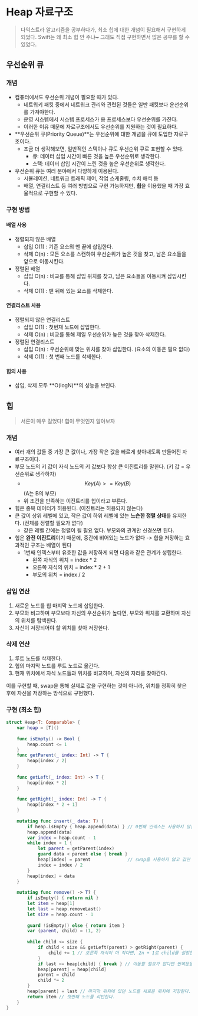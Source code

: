 # Heap 자료구조

> 다익스트라 알고리즘을 공부하다가, 최소 힙에 대한 개념이 필요해서 구현하게 되었다. Swift는 왜 최소 힙 안 주냐~~\~~~ 그래도 직접 구현하면서 많은 공부를 할 수 있었다.

## 우선순위 큐

### 개념

* 컴퓨터에서도 우선순위 개념이 필요할 때가 있다.
  * 네트워키 패킷 중에서 네트워크 관리와 관련된 것들은 일반 패킷보다 운선순위를 가져야한다.
  * 운영 시스템에서 시스템 프로세스가 용 프로세스보다 우선순위를 가진다.
  * 이러한 이유 때문에 자료구조에서도 우선순위를 지원하는 것이 필요하다.
* **우선순위 큐(Priority Queue)**는 우선순위에 대한 개념을 큐에 도입한 자료구조이다.
  * 조금 더 생각해보면, 일반적인 스택이나 큐도 우선순위 큐로 표현할 수 있다.
    * 큐: 데이터 삽입 시간이 빠른 것을 높은 우선순위로 생각한다.
    * 스택: 데이터 삽입 시간이 느린 것을 높은 우선순위로 생각한다.
* 우선순위 큐는 여러 분야에서 다양하게 이용된다.
  * 시뮬레이션, 네트워크 트래픽 제어, 작업 스케줄링, 수치 해석 등
  * 배열, 연결리스트 등 여러 방법으로 구현 가능하지만, **힙**을 이용했을 때 가장 효율적으로 구현할 수 있다.



### 구현 방법

#### 배열 사용

* 정렬되지 않은 배열
  * 삽입 O(1) : 기존 요소의 맨 끝에 삽입한다.&#x20;
  * 삭제 O(n) : 모든 요소를 스캔하여 우선순위가 높은 것을 찾고, 남은 요소들을 앞으로 이동시킨다.
* 정렬된 배열&#x20;
  * 삽입 O(n) : 비교를 통해 삽입 위치를 찾고, 남은 요소들을 이동시켜 삽입시킨다.
  * 삭제 O(1) : 맨 뒤에 있는 요소를 삭제한다.

#### 연결리스트 사용

* 정렬되지 않은 연결리스트
  * 삽입 O(1) : 첫번재 노드에 삽입한다.
  * 삭제 O(n) : 비교를 통해 제일 우선순위가 높은 것을 찾아 삭제한다.
* 정렬된 연결리스트
  * 삽입 O(n) : 우선순위에 맞는 위치를 찾아 삽입한다. (요소의 이동은 필요 없다)
  * 삭제 O(1) :  첫 번째 노드를 삭제한다.

#### 힙의 사용

* 삽입, 삭제 모두 **O(logN)**의 성능을 보인다.



## 힙

> 서론이 매우 길었다! 힙이 무엇인지 알아보자

### 개념

* 여러 개의 값들 중 가장 큰 값이나, 가장 작은 값을 빠르게 찾아내도록 만들어진 자료구조이다.
* 부모 노드의 키 값이 자식 노드의 키 값보다 항상 큰 이진트리를 말한다. (키 값 = 우선순위로 생각하자)
  * $$Key(A) >= Key(B)$$ (A는 B의 부모)
  * 위 조건을 만족하는 이진트리를 힙이라고 부른다.
* 힙은 중복 데이터가 허용된다. (이진트리는 허용되지 않는다)
* 큰 값이 상위 레벨에 있고, 작은 값이 하위 레벨에 있는 **느슨한 정렬 상태**를 유지한다. (전체를 정렬할 필요가 없다)
  * 같은 레벨 간에는 정렬이 될 필요 없다. 부모와의 관계만 신경쓰면 된다.
* 힙은 **완전 이진트리**이기 때문에, 중간에 비어있는 노드가 없다 -> 힙을 저장하는 효과적인 구조는 배열이 된다
  * 1번째 인덱스부터 유효한 값을 저장하게 되면 다음과 같은 관계가 성립한다.
    * 왼쪽 자식의 위치 = index \* 2
    * 오른쪽 자식의 위치 = index \* 2 + 1
    * 부모의 위치 = index / 2

### 삽입 연산

1. 새로운 노드를 힙 마지막 노드에 삽입한다.
2. 부모와 비교하며 부모보다 자신의 우선순위가 높다면, 부모와 위치를 교환하며 자신의 위치를 탐색한다.
3. 자신이 저장되어야 할 위치를 찾아 저장한다.

### 삭제 연산

1. 루트 노드를 삭제한다.
2. 힙의 마지막 노드를 루트 노드로 옮긴다.
3. 현재 위치에서 자식 노드들과 위치를 비교하며, 자신의 자리를 찾아간다.

이를 구현할 때, swap을 통해 실제로 값을 구현하는 것이 아니라, 위치를 정확히 찾은 후에 자신을 저장하는 방식으로 구현했다.

### 구현 (최소 힙)

```swift
struct Heap<T: Comparable> {
    var heap = [T]()
    
    func isEmpty() -> Bool {
        heap.count <= 1
    }
    func getParent(_ index: Int) -> T {
        heap[index / 2]
    }
    
    func getLeft(_ index: Int) -> T {
        heap[index * 2]
    }
    
    func getRight(_ index: Int) -> T {
        heap[index * 2 + 1]
    }
    
    mutating func insert(_ data: T) {
        if heap.isEmpty { heap.append(data) } // 0번째 인덱스는 사용하지 않는다. (쓰레기 값)
        heap.append(data)
        var index = heap.count - 1
        while index > 1 {
            let parent = getParent(index)
            guard data < parent else { break }
            heap[index] = parent              // swap을 사용하지 않고 값만 저장한다.
            index = index / 2
        }
        heap[index] = data
    }
    
    mutating func remove() -> T? {
        if isEmpty() { return nil }
        let item = heap[1]
        let last = heap.removeLast()
        let size = heap.count - 1
        
        guard !isEmpty() else { return item }
        var (parent, child) = (1, 2)
        
        while child <= size {
            if child < size && getLeft(parent) > getRight(parent) {
                child += 1 // 오른쪽 자식이 더 작다면, 2n + 1로 child를 설정한다.
            }
            if last <= heap[child] { break } // 이동할 필요가 없다면 반복문을 종료한다.
            heap[parent] = heap[child]
            parent = child
            child *= 2
        }
        heap[parent] = last // 마지막 위치에 있던 노드를 새로운 위치에 저장한다.
        return item // 첫번째 노드를 리턴한다.
    }
}
```
